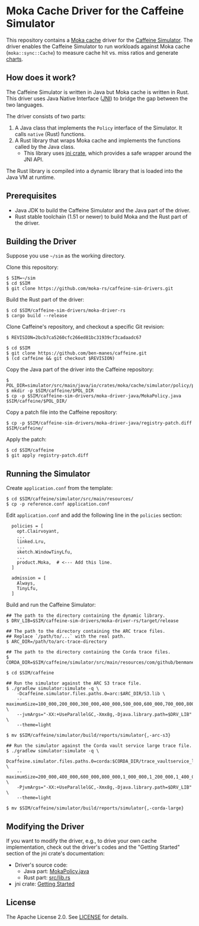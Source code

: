 # Moka Cache Driver for the Caffeine Simulator

This repository contains a [Moka cache][moka-cache] driver for the
[Caffeine Simulator][caffeine-simulator]. The driver enables the Caffeine Simulator
to run workloads against Moka cache (`moka::sync::Cache`) to measure cache hit vs.
miss ratios and generate [charts][moka-perf-charts].

[moka-cache]: https://github.com/moka-rs/moka
[caffeine-simulator]: https://github.com/ben-manes/caffeine/wiki/Simulator
[moka-perf-charts]: https://github.com/moka-rs/moka/wiki#benchmarks-hit-ratio

## How does it work?

The Caffeine Simulator is written in Java but Moka cache is written in Rust. This
driver uses Java Native Interface ([JNI][jni]) to bridge the gap between the two
languages.

The driver consists of two parts:

1. A Java class that implements the `Policy` interface of the Simulator. It calls
   `native` (Rust) functions.
2. A Rust library that wraps Moka cache and implements the functions called by the
   Java class.
    - This library uses [jni crate][jni-crate], which provides a safe wrapper around
      the JNI API.

The Rust library is compiled into a dynamic library that is loaded into the Java VM
at runtime.

[jni]: https://en.wikipedia.org/wiki/Java_Native_Interface
[jni-crate]: https://crates.io/crates/jni

## Prerequisites

- Java JDK to build the Caffeine Simulator and the Java part of the driver.
- Rust stable toolchain (1.51 or newer) to build Moka and the Rust part of the driver.

## Building the Driver

Suppose you use `~/sim` as the working directory.

Clone this repository:

```console
$ SIM=~/sim
$ cd $SIM
$ git clone https://github.com/moka-rs/caffeine-sim-drivers.git
```

Build the Rust part of the driver:

```console
$ cd $SIM/caffeine-sim-drivers/moka-driver-rs
$ cargo build --release
```

Clone Caffeine's repository, and checkout a specific Git revision:

```console
$ REVISION=2bcb7ca5260cfc266ed81bc31939cf3cadaadc67

$ cd $SIM
$ git clone https://github.com/ben-manes/caffeine.git
$ (cd caffeine && git checkout $REVISION)
```

Copy the Java part of the driver into the Caffeine repository:

```console
$ POL_DIR=simulator/src/main/java/io/crates/moka/cache/simulator/policy/product/
$ mkdir -p $SIM/caffeine/$POL_DIR
$ cp -p $SIM/caffeine-sim-drivers/moka-driver-java/MokaPolicy.java $SIM/caffeine/$POL_DIR/
```

Copy a patch file into the Caffeine repository:

```console
$ cp -p $SIM/caffeine-sim-drivers/moka-driver-java/registry-patch.diff $SIM/caffeine/
```

Apply the patch:

```console
$ cd $SIM/caffeine
$ git apply registry-patch.diff
```

## Running the Simulator

Create `application.conf` from the template:

```console
$ cd $SIM/caffeine/simulator/src/main/resources/
$ cp -p reference.conf application.conf
```

Edit `application.conf` and add the following line in the `policies` section:

```properties
  policies = [
    opt.Clairvoyant,
    ...
    linked.Lru,
    ...
    sketch.WindowTinyLfu,
    ...
    product.Moka,  # <--- Add this line.
  ]

  admission = [
    Always,
    TinyLfu,
  ]
```

Build and run the Caffeine Simulator:

```console
## The path to the directory containing the dynamic library.
$ DRV_LIB=$SIM/caffeine-sim-drivers/moka-driver-rs/target/release

## The path to the directory containing the ARC trace files.
## Replace `/path/to/...` with the real path.
$ ARC_DIR=/path/to/arc-trace-directory

## The path to the directory containing the Corda trace files.
$ CORDA_DIR=$SIM/caffeine/simulator/src/main/resources/com/github/benmanes/caffeine/cache/simulator/parser/corda/

$ cd $SIM/caffeine

## Run the simulator against the ARC S3 trace file.
$ ./gradlew simulator:simulate -q \
    -Dcaffeine.simulator.files.paths.0=arc:$ARC_DIR/S3.lib \
    --maximumSize=100_000,200_000,300_000,400_000,500_000,600_000,700_000,800_000 \
    --jvmArgs="-XX:+UseParallelGC,-Xmx8g,-Djava.library.path=$DRV_LIB" \
    --theme=light

$ mv $SIM/caffeine/simulator/build/reports/simulator{,-arc-s3}

## Run the simulator against the Corda vault service large trace file.
$ ./gradlew simulator:simulate -q \
    -Dcaffeine.simulator.files.paths.0=corda:$CORDA_DIR/trace_vaultservice_large.gz \
    --maximumSize=200_000,400_000,600_000,800_000,1_000_000,1_200_000,1_400_000,1_600_000 \
    -PjvmArgs="-XX:+UseParallelGC,-Xmx8g,-Djava.library.path=$DRV_LIB" \
    --theme=light

$ mv $SIM/caffeine/simulator/build/reports/simulator{,-corda-large}
```

## Modifying the Driver

If you want to modify the driver, e.g., to drive your own cache implementation, check
out the driver's codes and the "Getting Started" section of the jni crate's
documentation:

- Driver's source code:
    - Java part: [MokaPolicy.java](./moka-driver-java/MokaPolicy.java)
    - Rust part: [src/lib.rs](./moka-driver-rs/src/lib.rs)
- jni crate: [Getting Started][jni-crate-getting-started]

[jni-crate-getting-started]: https://docs.rs/jni/latest/jni/index.html#getting-started

## License

The Apache License 2.0. See [LICENSE](./LICENSE) for details.

